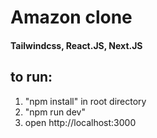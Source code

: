 # Amazon clone

#### Tailwindcss, React.JS, Next.JS

## to run:

1. "npm install" in root directory
2. "npm run dev"
3. open http://localhost:3000

